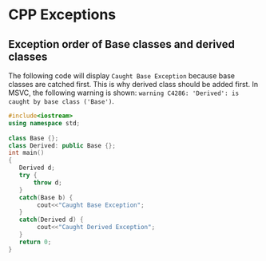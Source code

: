 # CPP Exceptions

## Exception order of Base classes and derived classes
The following code will display ```Caught Base Exception``` because base classes are catched first. This is why derived class should be added first.
In MSVC, the following warning is shown: ```warning C4286: 'Derived': is caught by base class ('Base')```.

```cpp
#include<iostream>
using namespace std;
 
class Base {};
class Derived: public Base {};
int main()
{
   Derived d;
   try {
       throw d;
   }
   catch(Base b) {
        cout<<"Caught Base Exception";
   }
   catch(Derived d) {
        cout<<"Caught Derived Exception";
   }
   return 0;
}
```
